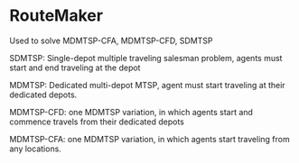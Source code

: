# RouteMaker
Used to solve MDMTSP-CFA, MDMTSP-CFD, SDMTSP

SDMTSP: Single-depot multiple traveling salesman problem, agents must start and end traveling at the depot

MDMTSP: Dedicated multi-depot MTSP, agent must start traveling at their dedicated depots. 

MDMTSP-CFD: one MDMTSP variation, in which agents start and commence travels from their dedicated depots

MDMTSP-CFA: one MDMTSP variation, in which agents start traveling from any locations.


